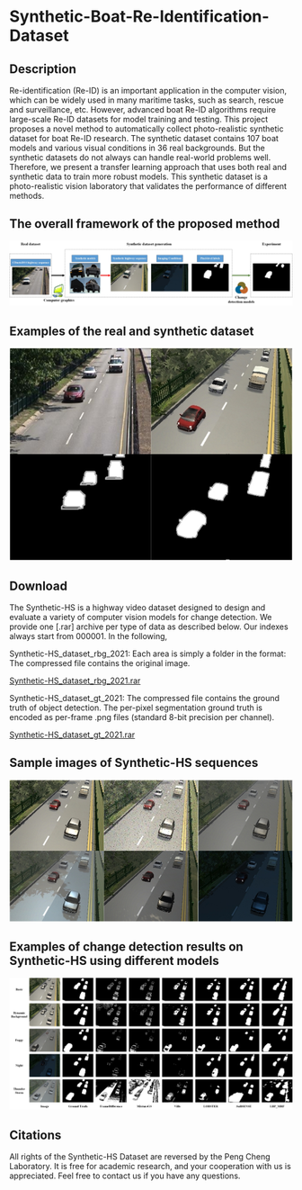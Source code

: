 # Synthetic-Boat-Re-Identification-Dataset


## Description
Re-identification (Re-ID) is an important application in the computer vision, which can be widely used in many
maritime tasks, such as search, rescue and surveillance, etc. However, advanced boat Re-ID algorithms require large-scale
Re-ID datasets for model training and testing. This project proposes a novel method to automatically collect photo-realistic
synthetic dataset for boat Re-ID research. The synthetic dataset contains 107 boat models and various visual conditions in 36
real backgrounds. But the synthetic datasets do not always can handle real-world problems well. Therefore, we present a transfer
learning approach that uses both real and synthetic data to train more robust models. This synthetic dataset is a photo-realistic 
vision laboratory that validates the performance of different methods.

## The overall framework of the proposed method
![image](https://github.com/PC-Lab-Virtual-Reality/A-Novel-Framework-to-Generate-Synthetic-Video-for-Change-Detection-in-Highway-Surveillance-Scenarios/blob/main/Figure/fig1.jpg)

## Examples of the real and synthetic dataset
![image](https://github.com/PC-Lab-Virtual-Reality/A-Novel-Framework-to-Generate-Synthetic-Video-for-Change-Detection-in-Highway-Surveillance-Scenarios/blob/main/Figure/fig2.jpg)


## Download
The Synthetic-HS is a highway video dataset designed to design and evaluate a variety of computer vision models for change detection.
We provide one [.rar] archive per type of data as described below. Our indexes always start from 000001. In the following,

Synthetic-HS_dataset_rbg_2021: Each area is simply a folder in the format: The compressed file contains the original image.

[Synthetic-HS_dataset_rbg_2021.rar](https://drive.google.com/file/d/1hQ4-aFxwLe4PU2GPFasYQ_oZBqV4jmUK/view?usp=sharing)

Synthetic-HS_dataset_gt_2021: The compressed file contains the ground truth of object detection. The per-pixel segmentation ground truth is encoded as per-frame .png files (standard 8-bit precision per channel).

[Synthetic-HS_dataset_gt_2021.rar](https://drive.google.com/file/d/1gEIApEnkggwoG6FLTbRzqGq6jgDRc6Of/view?usp=sharing)

## Sample images of Synthetic-HS sequences 
![image](https://github.com/PC-Lab-Virtual-Reality/A-Novel-Framework-to-Generate-Synthetic-Video-for-Change-Detection-in-Highway-Surveillance-Scenarios/blob/main/Figure/fig3.jpg)

## Examples of change detection results on Synthetic-HS using different models
![image](https://github.com/PC-Lab-Virtual-Reality/A-Novel-Framework-to-Generate-Synthetic-Video-for-Change-Detection-in-Highway-Surveillance-Scenarios/blob/main/Figure/fig4.jpg)

## Citations
All rights of the Synthetic-HS Dataset are reversed by the Peng Cheng Laboratory. It is free for academic research, and your cooperation with us is appreciated. Feel free to contact us if you have any questions.

